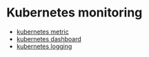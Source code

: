 # Kubernetes monitoring

- [kubernetes metric](./kubernetes-metrics/README.md)
- [kubernetes dashboard](./kubernetes-dashboard/README.md)
- [kubernetes logging](./kubernetes-logging/README.md)
